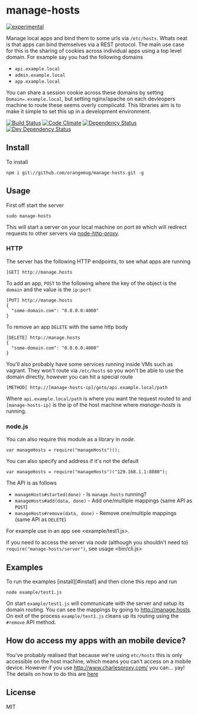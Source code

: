 # manage-hosts
[![experimental](http://badges.github.io/stability-badges/dist/experimental.svg)](http://github.com/badges/stability-badges)

Manage local apps and bind them to some urls via `/etc/hosts`. Whats neat is that apps can bind themselves via a REST protocol. The main use case for this is the sharing of cookies across individual apps using a top level domain. For example say you had the following domains

 * `api.example.local`
 * `admin.example.local`
 * `app.example.local`

You can share a session cookie across these domains by setting `Domain=.example.local`, but setting nginx/apache on each devleopers machine to route these seems overly complicatd. This libraries aim is to make it simple to set this up in a development environment.

[![Build Status](https://travis-ci.org/orangemug/manage-hosts.svg?branch=master)](https://travis-ci.org/orangemug/manage-hosts)
[![Code Climate](https://codeclimate.com/github/orangemug/manage-hosts/badges/gpa.svg)](https://codeclimate.com/github/orangemug/manage-hosts) 
[![Dependency Status](https://david-dm.org/orangemug/manage-hosts.svg)](https://david-dm.org/orangemug/manage-hosts)
[![Dev Dependency Status](https://david-dm.org/orangemug/manage-hosts/dev-status.svg)](https://david-dm.org/orangemug/manage-hosts#info=devDependencies)


## Install
To install

    npm i git://github.com/orangemug/manage-hosts.git -g


## Usage
First off start the server

    sudo manage-hosts

This will start a server on your local machine on port `80` which will redirect requests to other servers via [node-http-proxy](https://github.com/nodejitsu/node-http-proxy).


### HTTP
The server has the following HTTP endpoints, to see what apps are running

    [GET] http://manage.hosts

To add an app, `POST` to the following where the key of the object is the `domain` and the value is the `ip:port`

    [PUT] http://manage.hosts
    {
      "some-domain.com": "0.0.0.0:4000"
    }

To remove an app `DELETE` with the same http body

    [DELETE] http://manage.hosts
    {
      "some-domain.com": "0.0.0.0:4000"
    }

You'll also probably have some services running inside VMs such as vagrant. They won't route via `/etc/hosts` so you won't be able to use the domain directly, however you can hit a special route

    [METHOD] http://[manage-hosts-ip]/goto/api.example.local/path

Where `api.example.local/path` is where you want the request routed to and `[manage-hosts-ip]` is the ip of the host machine where _manage-hosts_ is running.


### node.js
You can also require this module as a library in _node_.

    var manageHosts = require("manageHosts")();

You can also specify and address if it's not the default

    var manageHosts = require("manageHosts")("129.168.1.1:8080");

The API is as follows

 * `manageHosts#started(done)` - Is `manage.hosts` running?
 * `manageHosts#add(data, done)` - Add one/multiple mappings (same API as `POST`)
 * `manageHosts#remove(data, done)` - Remove one/multiple mappings (same API as `DELETE`)

For example use in an app see <example/test1.js>.

If you need to access the server via _node_ (although you shouldn't need to) `require("manage-hosts/server")`, see usage <bin/cli.js>


## Examples
To run the examples [install][#install] and then clone this repo and run

    node example/test1.js

On start `example/test1.js` will communicate with the server and setup its domain routing. You can see the mappings by going to <http://manage.hosts>. On exit of the process `example/test1.js` cleans up its routing using the `#remove` API method.


## How do access my apps with an mobile device?
You've probably realised that because we're using `etc/hosts` this is only accessible on the host machine, which means you can't access on a mobile device. However if you use <http://www.charlesproxy.com/> you can... yay! The details on how to do this are [here](http://www.charlesproxy.com/documentation/faqs/using-charles-from-an-iphone/)


## License
MIT
